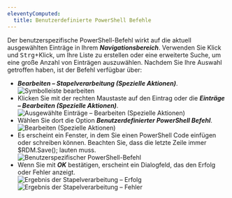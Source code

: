 ```yaml
---
eleventyComputed:
  title: Benutzerdefinierte PowerShell Befehle
---
```

Der benutzerspezifische PowerShell-Befehl wirkt auf die aktuell ausgewählten Einträge in Ihrem ***Navigationsbereich***. Verwenden Sie Klick und <kbd>Strg</kbd>+Klick, um Ihre Liste zu erstellen oder eine erweiterte Suche, um eine große Anzahl von Einträgen auszuwählen. Nachdem Sie Ihre Auswahl getroffen haben, ist der Befehl verfügbar über:  

* ***Bearbeiten – Stapelverarbeitung (Spezielle Aktionen)***.
![Symbolleiste bearbeiten](https://webdevolutions.azureedge.net/docs/de/rdm/windows/clipM0003.png) 
* Klicken Sie mit der rechten Maustaste auf den Eintrag oder die ***Einträge – Bearbeiten (Spezielle Aktionen)***. 
![Ausgewählte Einträge – Bearbeiten (Spezielle Aktionen)](https://webdevolutions.azureedge.net/docs/de/rdm/windows/clip10585.png) 
* Wählen Sie dort die Option ***Benutzerdefinierter PowerShell Befehl***.  
![Bearbeiten (Spezielle Aktionen)](https://webdevolutions.azureedge.net/docs/de/rdm/windows/clip10587.png) 
* Es erscheint ein Fenster, in dem Sie einen PowerShell Code einfügen oder schreiben können. Beachten Sie, dass die letzte Zeile immer $RDM.Save(); lauten muss.   
![Benutzerspezifischer PowerShell-Befehl](https://webdevolutions.azureedge.net/docs/de/rdm/windows/clip10613.png) 
* Wenn Sie mit ***OK*** bestätigen, erscheint ein Dialogfeld, das den Erfolg oder Fehler anzeigt.  
![Ergebnis der Stapelverarbeitung – Erfolg](https://webdevolutions.azureedge.net/docs/de/rdm/windows/clipM0004.png) 
![Ergebnis der Stapelverarbeitung – Fehler](https://webdevolutions.azureedge.net/docs/de/rdm/windows/clipM0005.png) 
